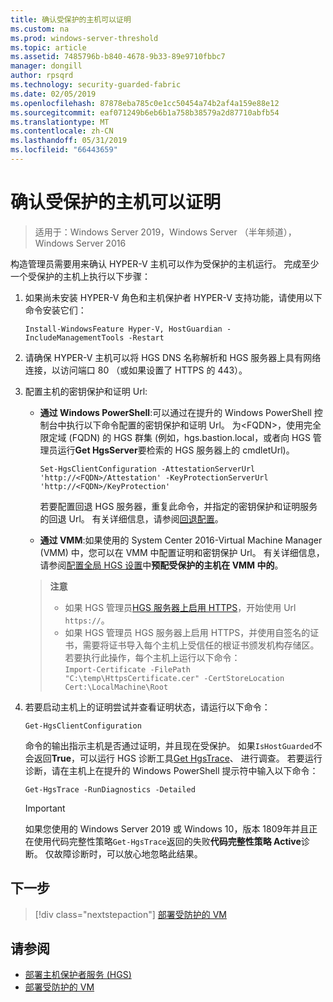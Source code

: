 ```yaml
---
title: 确认受保护的主机可以证明
ms.custom: na
ms.prod: windows-server-threshold
ms.topic: article
ms.assetid: 7485796b-b840-4678-9b33-89e9710fbbc7
manager: dongill
author: rpsqrd
ms.technology: security-guarded-fabric
ms.date: 02/05/2019
ms.openlocfilehash: 87878eba785c0e1cc50454a74b2af4a159e88e12
ms.sourcegitcommit: eaf071249b6eb6b1a758b38579a2d87710abfb54
ms.translationtype: MT
ms.contentlocale: zh-CN
ms.lasthandoff: 05/31/2019
ms.locfileid: "66443659"
---
```

# <a name="confirm-guarded-hosts-can-attest"></a>确认受保护的主机可以证明 

>适用于：Windows Server 2019，Windows Server （半年频道），Windows Server 2016


构造管理员需要用来确认 HYPER-V 主机可以作为受保护的主机运行。 完成至少一个受保护的主机上执行以下步骤：

1.  如果尚未安装 HYPER-V 角色和主机保护者 HYPER-V 支持功能，请使用以下命令安装它们：

        Install-WindowsFeature Hyper-V, HostGuardian -IncludeManagementTools -Restart

2.  请确保 HYPER-V 主机可以将 HGS DNS 名称解析和 HGS 服务器上具有网络连接，以访问端口 80 （或如果设置了 HTTPS 的 443）。

2.  配置主机的密钥保护和证明 Url:

    - **通过 Windows PowerShell**:可以通过在提升的 Windows PowerShell 控制台中执行以下命令配置的密钥保护和证明 Url。 为&lt;FQDN&gt;，使用完全限定域 (FQDN) 的 HGS 群集 (例如，hgs.bastion.local，或者向 HGS 管理员运行**Get HgsServer**要检索的 HGS 服务器上的 cmdletUrl)。

        `Set-HgsClientConfiguration -AttestationServerUrl 'http://<FQDN>/Attestation' -KeyProtectionServerUrl 'http://<FQDN>/KeyProtection'`

        若要配置回退 HGS 服务器，重复此命令，并指定的密钥保护和证明服务的回退 Url。 有关详细信息，请参阅[回退配置](guarded-fabric-manage-branch-office.md#fallback-configuration)。 

    - **通过 VMM**:如果使用的 System Center 2016-Virtual Machine Manager (VMM) 中，您可以在 VMM 中配置证明和密钥保护 Url。 有关详细信息，请参阅[配置全局 HGS 设置](https://technet.microsoft.com/system-center-docs/vmm/scenario/guarded-hosts#configure-global-hgs-settings)中**预配受保护的主机在 VMM 中的**。
    
    >**注意**
    > - 如果 HGS 管理员[HGS 服务器上启用 HTTPS](guarded-fabric-configure-hgs-https.md)，开始使用 Url `https://`。
    > - 如果 HGS 管理员 HGS 服务器上启用 HTTPS，并使用自签名的证书，需要将证书导入每个主机上受信任的根证书颁发机构存储区。 若要执行此操作，每个主机上运行以下命令：<br>
        `Import-Certificate -FilePath "C:\temp\HttpsCertificate.cer" -CertStoreLocation Cert:\LocalMachine\Root`
    
3.  若要启动主机上的证明尝试并查看证明状态，请运行以下命令：

        Get-HgsClientConfiguration

    命令的输出指示主机是否通过证明，并且现在受保护。 如果`IsHostGuarded`不会返回**True**，可以运行 HGS 诊断工具[Get HgsTrace](https://technet.microsoft.com/library/mt718831.aspx)、 进行调查。 若要运行诊断，请在主机上在提升的 Windows PowerShell 提示符中输入以下命令：

        Get-HgsTrace -RunDiagnostics -Detailed

    > [!IMPORTANT]
    > 如果您使用的 Windows Server 2019 或 Windows 10，版本 1809年并且正在使用代码完整性策略`Get-HgsTrace`返回的失败**代码完整性策略 Active**诊断。
    > 仅故障诊断时，可以放心地忽略此结果。

## <a name="next-step"></a>下一步

> [!div class="nextstepaction"]
> [部署受防护的 VM](guarded-fabric-configuration-scenarios-for-shielded-vms-overview.md)

## <a name="see-also"></a>请参阅

- [部署主机保护者服务 (HGS)](guarded-fabric-deploying-hgs-overview.md)
- [部署受防护的 VM](guarded-fabric-configuration-scenarios-for-shielded-vms-overview.md)

